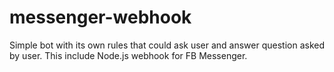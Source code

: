 # messenger-webhook
Simple bot with its own rules that could ask user and answer question asked by user. This include Node.js webhook for FB Messenger.

